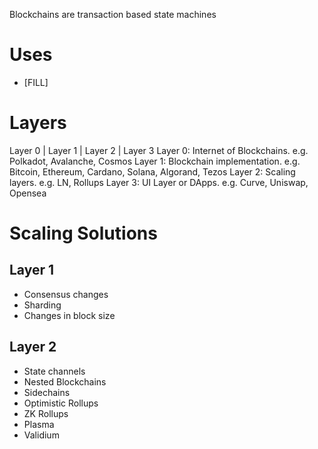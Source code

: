 Blockchains are transaction based state machines
# Uses
- [FILL]

# Layers
Layer 0 | Layer 1 | Layer 2 | Layer 3
Layer 0: Internet of Blockchains. e.g. Polkadot, Avalanche, Cosmos
Layer 1: Blockchain implementation. e.g. Bitcoin, Ethereum, Cardano, Solana, Algorand, Tezos
Layer 2: Scaling layers. e.g. LN, Rollups
Layer 3: UI Layer or DApps. e.g. Curve, Uniswap, Opensea
# Scaling Solutions
## Layer 1
- Consensus changes
- Sharding
- Changes in block size
## Layer 2
- State channels
- Nested Blockchains
- Sidechains
- Optimistic Rollups
- ZK Rollups
- Plasma
- Validium